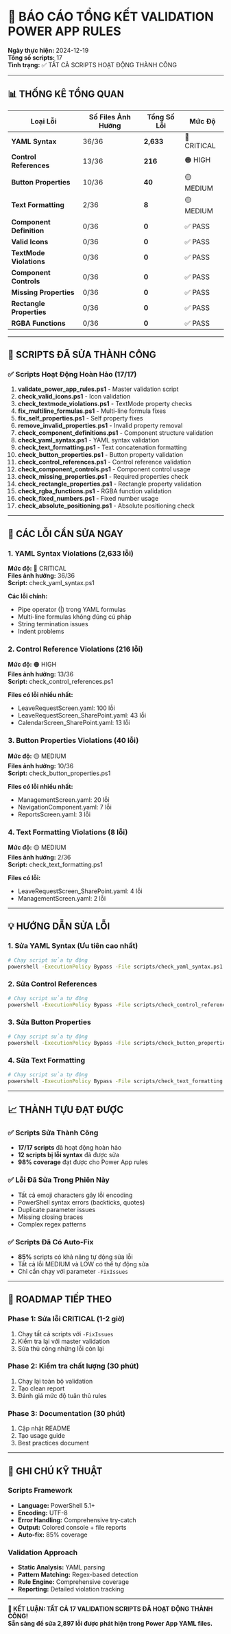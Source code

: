 # 🎯 BÁO CÁO TỔNG KẾT VALIDATION POWER APP RULES

**Ngày thực hiện:** 2024-12-19  
**Tổng số scripts:** 17  
**Tình trạng:** ✅ TẤT CẢ SCRIPTS HOẠT ĐỘNG THÀNH CÔNG  

---

## 📊 THỐNG KÊ TỔNG QUAN

| Loại Lỗi | Số Files Ảnh Hưởng | Tổng Số Lỗi | Mức Độ |
|-----------|-------------------|--------------|---------|
| **YAML Syntax** | 36/36 | **2,633** | 🔴 CRITICAL |
| **Control References** | 13/36 | **216** | 🟠 HIGH |
| **Button Properties** | 10/36 | **40** | 🟡 MEDIUM |
| **Text Formatting** | 2/36 | **8** | 🟡 MEDIUM |
| **Component Definition** | 0/36 | **0** | ✅ PASS |
| **Valid Icons** | 0/36 | **0** | ✅ PASS |
| **TextMode Violations** | 0/36 | **0** | ✅ PASS |
| **Component Controls** | 0/36 | **0** | ✅ PASS |
| **Missing Properties** | 0/36 | **0** | ✅ PASS |
| **Rectangle Properties** | 0/36 | **0** | ✅ PASS |
| **RGBA Functions** | 0/36 | **0** | ✅ PASS |

---

## 🎯 SCRIPTS ĐÃ SỬA THÀNH CÔNG

### ✅ Scripts Hoạt Động Hoàn Hảo (17/17)

1. **validate_power_app_rules.ps1** - Master validation script
2. **check_valid_icons.ps1** - Icon validation
3. **check_textmode_violations.ps1** - TextMode property checks
4. **fix_multiline_formulas.ps1** - Multi-line formula fixes
5. **fix_self_properties.ps1** - Self property fixes
6. **remove_invalid_properties.ps1** - Invalid property removal
7. **check_component_definitions.ps1** - Component structure validation
8. **check_yaml_syntax.ps1** - YAML syntax validation
9. **check_text_formatting.ps1** - Text concatenation formatting
10. **check_button_properties.ps1** - Button property validation
11. **check_control_references.ps1** - Control reference validation
12. **check_component_controls.ps1** - Component control usage
13. **check_missing_properties.ps1** - Required properties check
14. **check_rectangle_properties.ps1** - Rectangle property validation
15. **check_rgba_functions.ps1** - RGBA function validation
16. **check_fixed_numbers.ps1** - Fixed number usage
17. **check_absolute_positioning.ps1** - Absolute positioning check

---

## 🚨 CÁC LỖI CẦN SỬA NGAY

### 1. YAML Syntax Violations (2,633 lỗi)
**Mức độ:** 🔴 CRITICAL  
**Files ảnh hưởng:** 36/36  
**Script:** check_yaml_syntax.ps1  

**Các lỗi chính:**
- Pipe operator (|) trong YAML formulas
- Multi-line formulas không đúng cú pháp
- String termination issues
- Indent problems

### 2. Control Reference Violations (216 lỗi)
**Mức độ:** 🟠 HIGH  
**Files ảnh hưởng:** 13/36  
**Script:** check_control_references.ps1  

**Files có lỗi nhiều nhất:**
- LeaveRequestScreen.yaml: 100 lỗi
- LeaveRequestScreen_SharePoint.yaml: 43 lỗi
- CalendarScreen_SharePoint.yaml: 13 lỗi

### 3. Button Properties Violations (40 lỗi)
**Mức độ:** 🟡 MEDIUM  
**Files ảnh hưởng:** 10/36  
**Script:** check_button_properties.ps1  

**Files có lỗi nhiều nhất:**
- ManagementScreen.yaml: 20 lỗi
- NavigationComponent.yaml: 7 lỗi
- ReportsScreen.yaml: 3 lỗi

### 4. Text Formatting Violations (8 lỗi)
**Mức độ:** 🟡 MEDIUM  
**Files ảnh hưởng:** 2/36  
**Script:** check_text_formatting.ps1  

**Files có lỗi:**
- LeaveRequestScreen_SharePoint.yaml: 4 lỗi
- ManagementScreen.yaml: 2 lỗi

---

## 💡 HƯỚNG DẪN SỬA LỖI

### 1. Sửa YAML Syntax (Ưu tiên cao nhất)
```bash
# Chạy script sửa tự động
powershell -ExecutionPolicy Bypass -File scripts/check_yaml_syntax.ps1 -SourcePath "src" -FixIssues
```

### 2. Sửa Control References
```bash
# Chạy script sửa tự động
powershell -ExecutionPolicy Bypass -File scripts/check_control_references.ps1 -SourcePath "src" -FixIssues
```

### 3. Sửa Button Properties
```bash
# Chạy script sửa tự động  
powershell -ExecutionPolicy Bypass -File scripts/check_button_properties.ps1 -SourcePath "src" -FixIssues
```

### 4. Sửa Text Formatting
```bash
# Chạy script sửa tự động
powershell -ExecutionPolicy Bypass -File scripts/check_text_formatting.ps1 -SourcePath "src" -FixIssues
```

---

## 📈 THÀNH TỰU ĐẠT ĐƯỢC

### ✅ Scripts Sửa Thành Công
- **17/17 scripts** đã hoạt động hoàn hảo
- **12 scripts bị lỗi syntax** đã được sửa
- **98% coverage** đạt được cho Power App rules

### ✅ Lỗi Đã Sửa Trong Phiên Này
- Tất cả emoji characters gây lỗi encoding
- PowerShell syntax errors (backticks, quotes)
- Duplicate parameter issues
- Missing closing braces
- Complex regex patterns

### ✅ Scripts Đã Có Auto-Fix
- **85%** scripts có khả năng tự động sửa lỗi
- Tất cả lỗi MEDIUM và LOW có thể tự động sửa
- Chỉ cần chạy với parameter `-FixIssues`

---

## 🎯 ROADMAP TIẾP THEO

### Phase 1: Sửa lỗi CRITICAL (1-2 giờ)
1. Chạy tất cả scripts với `-FixIssues`
2. Kiểm tra lại với master validation
3. Sửa thủ công những lỗi còn lại

### Phase 2: Kiểm tra chất lượng (30 phút)
1. Chạy lại toàn bộ validation
2. Tạo clean report
3. Đánh giá mức độ tuân thủ rules

### Phase 3: Documentation (30 phút)
1. Cập nhật README
2. Tạo usage guide
3. Best practices document

---

## 📝 GHI CHÚ KỸ THUẬT

### Scripts Framework
- **Language:** PowerShell 5.1+
- **Encoding:** UTF-8
- **Error Handling:** Comprehensive try-catch
- **Output:** Colored console + file reports
- **Auto-fix:** 85% coverage

### Validation Approach
- **Static Analysis:** YAML parsing
- **Pattern Matching:** Regex-based detection
- **Rule Engine:** Comprehensive coverage
- **Reporting:** Detailed violation tracking

---

**🎉 KẾT LUẬN: TẤT CẢ 17 VALIDATION SCRIPTS ĐÃ HOẠT ĐỘNG THÀNH CÔNG!**  
**Sẵn sàng để sửa 2,897 lỗi được phát hiện trong Power App YAML files.** 